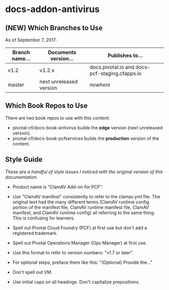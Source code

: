 # docs-addon-antivirus

## (NEW) Which Branches to Use

As of September 7, 2017:

| Branch name… | Documents version… | Publishes to… |
|-------------|----------------|----------------|
| v1.2      | v1.2.x         | docs.pivotal.io and docs-pcf-staging.cfapps.io |
| master        | next unreleased version         | _nowhere_ |

## Which Book Repos to Use

There are two book repos to use with this content:

* pivotal-cf/docs-book-antivirus builds the **edge** version (next unreleased version).
* pivotal-cf/docs-book-pcfservices builds the **production** version of the content.

## Style Guide
_These are a handful of style issues I noticed with the original version of this documentation._

+ Product name is "ClamAV Add-on for PCF".

+ Use "ClamAV manifest" consistently to refer to the clamav.yml file. The original text had the many different terms (ClamAV runtime config portion of the manifest file, ClamAV runtime manifest file, ClamAV manifest, and ClamAV runtime config) all referring to the same thing. This is confusing for learners. 

+ Spell out Pivotal Cloud Foundry (PCF) at first use but don't add a registered trademark.

+ Spell out Pivotal Operations Manager (Ops Manager) at first use.

+ Use this format to refer to version numbers: "v1.7 or later".

+ For optional steps, preface them like this: "(Optional) Provide the..."

+ Don't spell out VM.

+ Use initial caps on all headings. Don't capitalize prepositions.

